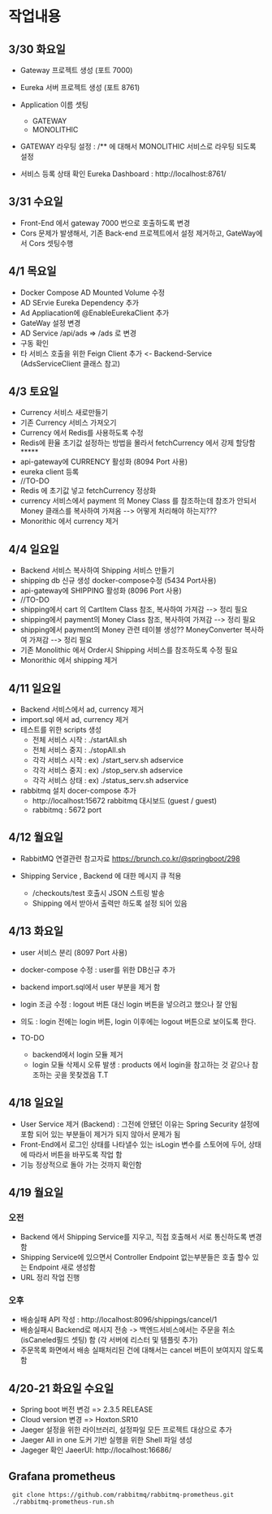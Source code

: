 작업내용
============
## 3/30 화요일 

- Gateway 프로젝트 생성 (포트 7000)
- Eureka 서버 프로젝트 생성 (포트 8761)
- Application 이름 셋팅
    - GATEWAY
    - MONOLITHIC

- GATEWAY 라우팅 설정 : /** 에 대해서 MONOLITHIC 서비스로 라우팅 되도록 설정
- 서비스 등록 상태 확인 Eureka Dashboard : http://localhost:8761/


## 3/31 수요일

- Front-End 에서 gateway 7000 번으로 호출하도록 변경 
- Cors 문제가 발생해서, 기존 Back-end 프로젝트에서 설정 제거하고, GateWay에서 Cors 셋팅수행 


## 4/1 목요일
- Docker Compose AD Mounted Volume 수정 
- AD SErvie Eureka Dependency 추가 
- Ad Appliacation에 @EnableEurekaClient 추가 
- GateWay 설정 변경  
- AD Service /api/ads => /ads 로 변경 
- 구동 확인
- 타 서비스 호출을 위한 Feign Client 추가 <- Backend-Service (AdsServiceClient 클래스 참고)

## 4/3 토요일
- Currency 서비스 새로만들기
- 기존 Currency 서비스 가져오기 
- Currency 에서 Redis를 사용하도록 수정
- Redis에 환율 초기값 설정하는 방법을 몰라서 fetchCurrency 에서 강제 할당함 *****
- api-gateway에 CURRENCY 활성화 (8094 Port 사용)
- eureka client 등록
- //TO-DO
- Redis 에 초기값 넣고 fetchCurrency 정상화
- currency 서비스에서 payment 의 Money Class 를 참조하는데 참조가 안되서 Money 클래스를 복사하여 가져옴
  --> 어떻게 처리해야 하는지???
- Monorithic 에서 currency 제거

## 4/4 일요일
- Backend 서비스 복사하여 Shipping 서비스 만들기
- shipping db 신규 생성 docker-compose수정 (5434 Port사용)
- api-gateway에 SHIPPING 활성화 (8096 Port 사용)
- //TO-DO
- shipping에서 cart 의 CartItem Class 참조, 복사하여 가져감 --> 정리 필요
- shipping에서 payment의 Money Class 참조, 복사하여 가져감 --> 정리 필요
- shipping에서 payment의 Money 관련 테이블 생성?? MoneyConverter 복사하여 가져감 --> 정리 필요
- 기존 Monolithic 에서 Order시 Shipping 서비스를 참조하도록 수정 필요
- Monorithic 에서 shipping 제거

## 4/11 일요일
- Backend 서비스에서 ad, currency 제거
- import.sql 에서 ad, currency 제거
- 테스트를 위한 scripts 생성
  * 전체 서비스 시작 : ./startAll.sh
  * 전체 서비스 중지 : ./stopAll.sh
  * 각각 서비스 시작 : ex) ./start_serv.sh adservice
  * 각각 서비스 중지 : ex) ./stop_serv.sh adservice
  * 각각 서비스 상태 : ex) ./status_serv.sh adservice
- rabbitmq 설치 docer-compose 추가
  * http://localhost:15672  rabbitmq 대시보드 (guest / guest)
  * rabbitmq : 5672 port 

## 4/12 월요일

- RabbitMQ 연결관련 참고자료 
https://brunch.co.kr/@springboot/298

- Shipping Service , Backend 에 대한 메시지 큐 적용 
  - /checkouts/test 호출시 JSON 스트링 발송 
  - Shipping 에서 받아서 출력만 하도록 설정 되어 있음

## 4/13 화요일

- user 서비스 분리 (8097 Port 사용)
- docker-compose 수정 : user를 위한 DB신규 추가
- backend import.sql에서 user 부분을 제거 함
- login 조금 수정 : logout 버튼 대신 login 버튼을 넣으려고 했으나 잘 안됨
- 의도 : login 전에는 login 버튼, login 이후에는 logout 버튼으로 보이도록 한다.

- TO-DO
  * backend에서 login 모듈 제거
  * login 모듈 삭제시 오류 발생 : products 에서 login을 참고하는 것 같으나 참조하는 곳을 못찾겠음 T.T
  
## 4/18 일요일

- User Service 제거 (Backend) : 그전에 안됐던 이유는 Spring Security 설정에 포함 되어 있는 부분들이 제거가 되지 않아서 문제가 됨
- Front-End에서 로그인 상태를 나타낼수 있는 isLogin 변수를 스토어에 두어, 상태에 따라서 버튼을 바꾸도록 작업 함
- 기능 정상적으로 돌아 가는 것까지 확인함

## 4/19 월요일
### 오전
- Backend 에서 Shipping Service를 지우고, 직접 호출해서 서로 통신하도록 변경함 
- Shipping Service에 있으면서 Controller Endpoint 없는부분들은 호출 할수 있는 Endpoint 새로 생성함
- URL 정리 작업 진행
### 오후
- 배송실패 API 작성 : http://localhost:8096/shippings/cancel/1
- 배송실패시 Backend로 메시지 전송 -> 백엔드서비스에서는 주문을 취소(isCaneled필드 셋팅) 함 (각 서버에 리스터 및 템플릿 추가)
- 주문목록 화면에서 배송 실패처리된 건에 대해서는 cancel 버튼이 보여지지 않도록 함


## 4/20-21 화요일 수요일
- Spring boot 버전 변겅  => 2.3.5 RELEASE
- Cloud version 변경  => Hoxton.SR10
- Jaeger 설정을 위한 라이브러리, 설정파일 모든 프로젝트 대상으로 추가
- Jaeger All in  one 도커 기반 실행을 위한 Shell 파일 생성
- Jageger 확인  JaeerUI: http://localhost:16686/ 

## Grafana prometheus
```
 git clone https://github.com/rabbitmq/rabbitmq-prometheus.git
 ./rabbitmq-prometheus-run.sh
 ```